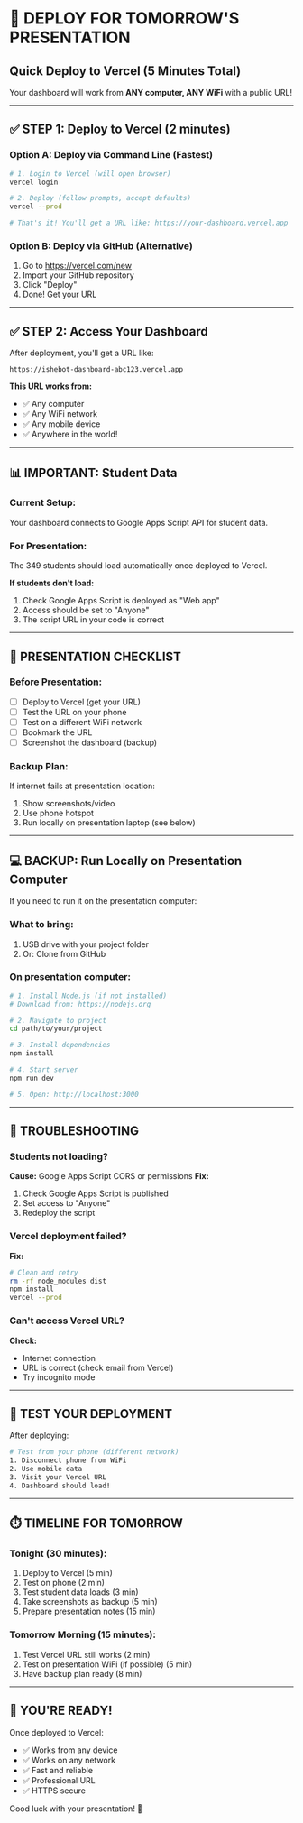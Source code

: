 # 🚀 DEPLOY FOR TOMORROW'S PRESENTATION

## Quick Deploy to Vercel (5 Minutes Total)

Your dashboard will work from **ANY computer, ANY WiFi** with a public URL!

---

## ✅ STEP 1: Deploy to Vercel (2 minutes)

### Option A: Deploy via Command Line (Fastest)

```bash
# 1. Login to Vercel (will open browser)
vercel login

# 2. Deploy (follow prompts, accept defaults)
vercel --prod

# That's it! You'll get a URL like: https://your-dashboard.vercel.app
```

### Option B: Deploy via GitHub (Alternative)

1. Go to https://vercel.com/new
2. Import your GitHub repository
3. Click "Deploy"
4. Done! Get your URL

---

## ✅ STEP 2: Access Your Dashboard

After deployment, you'll get a URL like:
```
https://ishebot-dashboard-abc123.vercel.app
```

**This URL works from:**
- ✅ Any computer
- ✅ Any WiFi network
- ✅ Any mobile device
- ✅ Anywhere in the world!

---

## 📊 IMPORTANT: Student Data

### Current Setup:
Your dashboard connects to Google Apps Script API for student data.

### For Presentation:
The 349 students should load automatically once deployed to Vercel.

**If students don't load:**
1. Check Google Apps Script is deployed as "Web app"
2. Access should be set to "Anyone"
3. The script URL in your code is correct

---

## 🎯 PRESENTATION CHECKLIST

### Before Presentation:
- [ ] Deploy to Vercel (get your URL)
- [ ] Test the URL on your phone
- [ ] Test on a different WiFi network
- [ ] Bookmark the URL
- [ ] Screenshot the dashboard (backup)

### Backup Plan:
If internet fails at presentation location:
1. Show screenshots/video
2. Use phone hotspot
3. Run locally on presentation laptop (see below)

---

## 💻 BACKUP: Run Locally on Presentation Computer

If you need to run it on the presentation computer:

### What to bring:
1. USB drive with your project folder
2. Or: Clone from GitHub

### On presentation computer:
```bash
# 1. Install Node.js (if not installed)
# Download from: https://nodejs.org

# 2. Navigate to project
cd path/to/your/project

# 3. Install dependencies
npm install

# 4. Start server
npm run dev

# 5. Open: http://localhost:3000
```

---

## 🔧 TROUBLESHOOTING

### Students not loading?
**Cause:** Google Apps Script CORS or permissions
**Fix:**
1. Check Google Apps Script is published
2. Set access to "Anyone"
3. Redeploy the script

### Vercel deployment failed?
**Fix:**
```bash
# Clean and retry
rm -rf node_modules dist
npm install
vercel --prod
```

### Can't access Vercel URL?
**Check:**
- Internet connection
- URL is correct (check email from Vercel)
- Try incognito mode

---

## 📱 TEST YOUR DEPLOYMENT

After deploying:
```bash
# Test from your phone (different network)
1. Disconnect phone from WiFi
2. Use mobile data
3. Visit your Vercel URL
4. Dashboard should load!
```

---

## ⏱️ TIMELINE FOR TOMORROW

### Tonight (30 minutes):
1. Deploy to Vercel (5 min)
2. Test on phone (2 min)
3. Test student data loads (3 min)
4. Take screenshots as backup (5 min)
5. Prepare presentation notes (15 min)

### Tomorrow Morning (15 minutes):
1. Test Vercel URL still works (2 min)
2. Test on presentation WiFi (if possible) (5 min)
3. Have backup plan ready (8 min)

---

## 🎉 YOU'RE READY!

Once deployed to Vercel:
- ✅ Works from any device
- ✅ Works on any network
- ✅ Fast and reliable
- ✅ Professional URL
- ✅ HTTPS secure

Good luck with your presentation! 🚀
